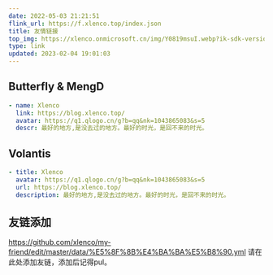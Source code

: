 ```yaml
---
date: 2022-05-03 21:21:51
flink_url: https://f.xlenco.top/index.json
title: 友情链接
top_img: https://xlenco.onmicrosoft.cn/img/Y0819msuI.webp?ik-sdk-version=javascript-1.4.3&updatedAt=1670760294102
type: link
updated: 2023-02-04 19:01:03
---
```



## Butterfly & MengD

```yml
- name: Xlenco
  link: https://blog.xlenco.top/
  avatar: https://q1.qlogo.cn/g?b=qq&nk=1043865083&s=5
  descr: 最好的地方,是没去过的地方。最好的时光，是回不来的时光。
```

## Volantis

```yml
- title: Xlenco
  avatar: https://q1.qlogo.cn/g?b=qq&nk=1043865083&s=5
  url: https://blog.xlenco.top/
  description: 最好的地方,是没去过的地方。最好的时光，是回不来的时光。
```
## 友链添加
https://github.com/xlenco/my-friend/edit/master/data/%E5%8F%8B%E4%BA%BA%E5%B8%90.yml
请在此处添加友链，添加后记得pul。
